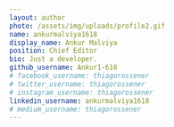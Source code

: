 ```yaml
---
layout: author
photo: /assets/img/uploads/profile2.gif
name: ankurmalviya1618
display_name: Ankur Malviya
position: Chief Editor
bio: Just a developer.
github_username: Ankur1-618
# facebook_username: thiagorossener
# twitter_username: thiagorossener
# instagram_username: thiagorossener
linkedin_username: ankurmalviya1618
# medium_username: thiagorossener
---
```


